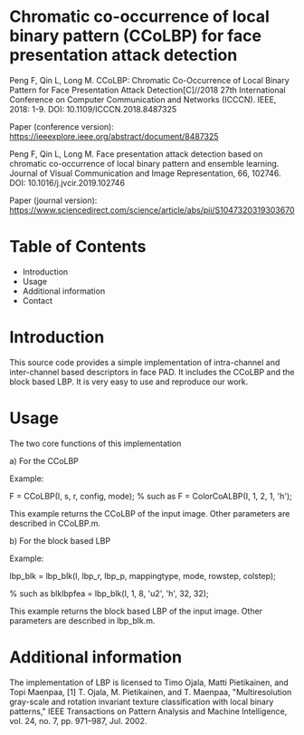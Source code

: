# Chromatic co-occurrence of local binary pattern (CCoLBP) for face presentation attack detection

Peng F, Qin L, Long M. CCoLBP: Chromatic Co-Occurrence of Local Binary Pattern for Face Presentation Attack Detection[C]//2018 27th International Conference on Computer Communication and Networks (ICCCN). IEEE, 2018: 1-9. DOI: 10.1109/ICCCN.2018.8487325

Paper (conference version): https://ieeexplore.ieee.org/abstract/document/8487325

Peng F, Qin L, Long M. Face presentation attack detection based on chromatic co-occurrence of local binary pattern and ensemble learning. Journal of Visual Communication and Image Representation, 66, 102746. DOI: 10.1016/j.jvcir.2019.102746

Paper (journal version): https://www.sciencedirect.com/science/article/abs/pii/S1047320319303670

Table of Contents
=================

- Introduction
- Usage
- Additional information
- Contact

Introduction
============

This source code provides a simple implementation of intra-channel and inter-channel based descriptors in face PAD. It includes the CCoLBP and the block based LBP. It is very easy to use and reproduce our work.

Usage
=====

The two core functions of this implementation

a) For the CCoLBP

Example:

F = CCoLBP(I, s, r, config, mode);	% such as F = ColorCoALBP(I, 1, 2, 1, 'h');
	
This example returns the CCoLBP of the input image. Other parameters are described in CCoLBP.m.

b) For the block based LBP

Example:

lbp_blk = lbp_blk(I, lbp_r, lbp_p, mappingtype, mode, rowstep, colstep);	

% such as blklbpfea = lbp_blk(I, 1, 8, 'u2', 'h', 32, 32);

This example returns the block based LBP of the input image. Other parameters are described in lbp_blk.m.

Additional information
======================

The implementation of LBP is licensed to Timo Ojala, Matti Pietikainen, and Topi Maenpaa,
[1] T. Ojala, M. Pietikainen, and T. Maenpaa,
    "Multiresolution gray-scale and rotation invariant texture classification with local binary patterns,"
    IEEE Transactions on Pattern Analysis and Machine Intelligence, vol. 24, no. 7, pp. 971–987, Jul. 2002.
